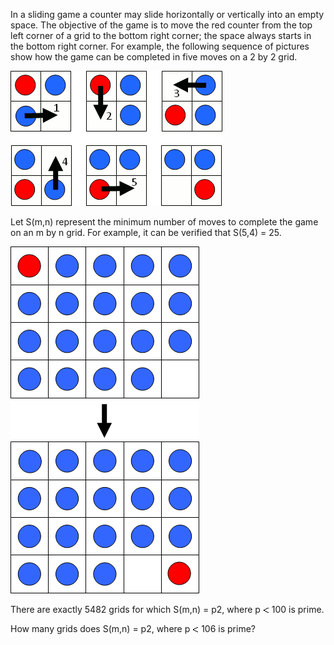   <p>In a sliding game a counter may slide horizontally or vertically into an empty space. The objective of the game is to move the red counter from the top left corner of a grid to the bottom right corner; the space always starts in the bottom right corner. For example, the following sequence of pictures show how the game can be completed in five moves on a 2 by 2 grid.</p>    <img src="project/images/p_313_sliding_game_1.gif" />    <p>Let S(m,n) represent the minimum number of moves to complete the game on an m by n grid. For example, it can be verified that S(5,4) = 25.</p>    <img src="project/images/p_313_sliding_game_2.gif" />    <p>There are exactly 5482 grids for which S(m,n) = p2, where p <img src='images/symbol_lt.gif' width='10' height='10' alt='&lt;' border='0' style='vertical-align:middle;' /> 100 is prime.</p>    <p>How many grids does S(m,n) = p2, where p <img src='images/symbol_lt.gif' width='10' height='10' alt='&lt;' border='0' style='vertical-align:middle;' /> 106 is prime?</p>  
